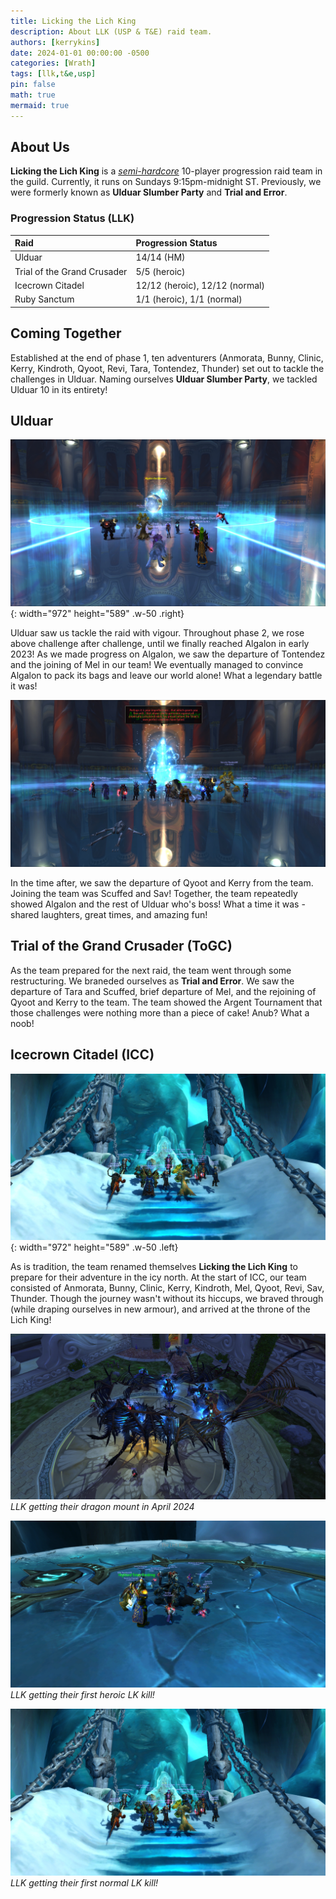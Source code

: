 ```yaml
---
title: Licking the Lich King
description: About LLK (USP & T&E) raid team.
authors: [kerrykins]
date: 2024-01-01 00:00:00 -0500
categories: [Wrath]
tags: [llk,t&e,usp]
pin: false
math: true
mermaid: true
---
```


## About Us
**Licking the Lich King** is a *[semi-hardcore](https://enclavewow.github.io/posts/raidtype/#semi-hardcore)* 10-player progression raid team in the guild. Currently, it runs on Sundays 9:15pm-midnight ST. Previously, we were formerly known as **Ulduar Slumber Party** and **Trial and Error**. 

### Progression Status (LLK)

| Raid               | Progression Status         |
| :--------------------------- | :--------------- |
| Ulduar    | 14/14 (HM) |
| Trial of the Grand Crusader    | 5/5 (heroic)  |
| Icecrown Citadel     | 12/12 (heroic), 12/12 (normal)   |
| Ruby Sanctum      | 1/1 (heroic), 1/1 (normal)   |

## Coming Together
Established at the end of phase 1, ten adventurers (Anmorata, Bunny, Clinic, Kerry, Kindroth, Qyoot, Revi, Tara, Tontendez, Thunder) set out to tackle the challenges in Ulduar. Naming ourselves **Ulduar Slumber Party**, we tackled Ulduar 10 in its entirety! 

## Ulduar
![USPalgalon2](/images/USPalgalon2.jpg){: width="972" height="589" .w-50 .right}

Ulduar saw us tackle the raid with vigour. Throughout phase 2, we rose above challenge after challenge, until we finally reached Algalon in early 2023! As we made progress on Algalon, we saw the departure of Tontendez and the joining of Mel in our team! We eventually managed to convince Algalon to pack its bags and leave our world alone! What a legendary battle it was!

![USPalgalon1](/images/USPalgalon1.jpg)

In the time after, we saw the departure of Qyoot and Kerry from the team. Joining the team was Scuffed and Sav! Together, the team repeatedly showed Algalon and the rest of Ulduar who's boss! What a time it was - shared laughters, great times, and amazing fun!


## Trial of the Grand Crusader (ToGC)
As the team prepared for the next raid, the team went through some restructuring. We braneded ourselves as **Trial and Error**. We saw the departure of Tara and Scuffed, brief departure of Mel, and the rejoining of Qyoot and Kerry to the team. The team showed the Argent Tournament that those challenges were nothing more than a piece of cake! Anub? What a noob!

## Icecrown Citadel (ICC)

![LLKnormalarthas](/images/LLKsmallarthas.jpg){: width="972" height="589" .w-50 .left}

As is tradition, the team renamed themselves **Licking the Lich King** to prepare for their adventure in the icy north. At the start of ICC, our team consisted of Anmorata, Bunny, Clinic, Kerry, Kindroth, Mel, Qyoot, Revi, Sav, Thunder. Though the journey wasn't without its hiccups, we braved through (while draping ourselves in new armour), and arrived at the throne of the Lich King!



![LLKdragon](/images/LLKdragon.jpg)
_LLK getting their dragon mount in April 2024_

![LLKheroicarthas](/images/LLKbigarthas.jpg)
_LLK getting their first heroic LK kill!_


![LLKnormalarthas](/images/LLKsmallarthas.jpg)
_LLK getting their first normal LK kill!_







